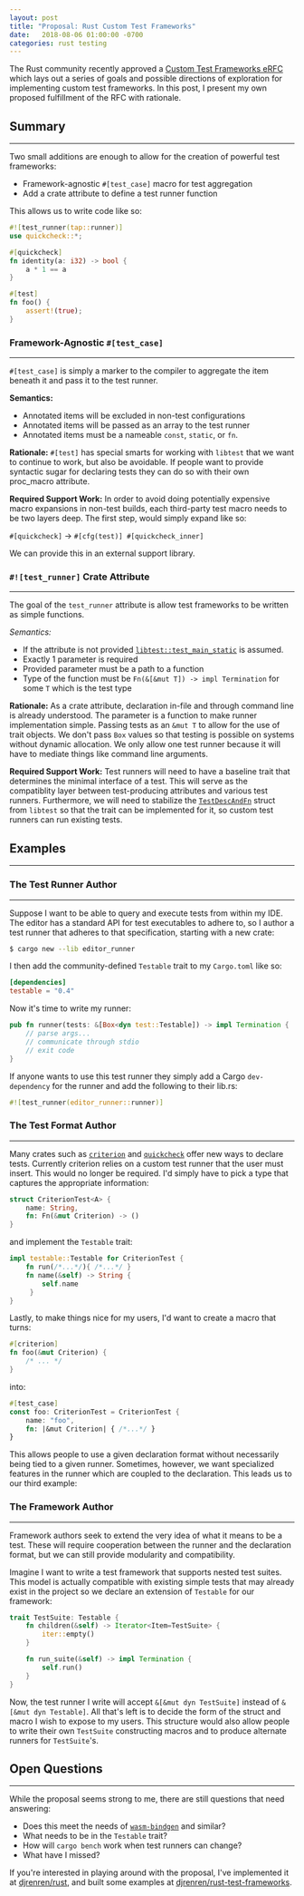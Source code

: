 ```yaml
---
layout: post
title: "Proposal: Rust Custom Test Frameworks"
date:   2018-08-06 01:00:00 -0700
categories: rust testing
---
```


The Rust community recently approved a [Custom Test Frameworks eRFC][eRFC]
which lays out a series of goals and possible directions of exploration for
implementing custom test frameworks. In this post, I present my own proposed
fulfillment of the RFC with rationale.

## Summary
------------
Two small additions are enough to allow for the creation of powerful test frameworks:

 - Framework-agnostic `#[test_case]` macro for test aggregation
 - Add a crate attribute to define a test runner function

This allows us to write code like so:

```rust
#![test_runner(tap::runner)]
use quickcheck::*;

#[quickcheck]
fn identity(a: i32) -> bool {
    a * 1 == a
}

#[test]
fn foo() {
    assert!(true);
}
```

### Framework-Agnostic `#[test_case]`
--------------------------------------
`#[test_case]` is simply a marker to the compiler to aggregate the item beneath it and pass it to the test runner.

**Semantics:**
 - Annotated items will be excluded in non-test configurations
 - Annotated items will be passed as an array to the test runner
 - Annotated items must be a nameable `const`, `static`, or `fn`.

**Rationale:**
`#[test]` has special smarts for working with `libtest` that we want to continue to work, but also
be avoidable. If people want to provide syntactic sugar for declaring tests they can do so with their
own proc_macro attribute.

**Required Support Work:**
In order to avoid doing potentially expensive macro expansions in non-test builds, each third-party test macro needs to be two layers deep. The first step, would simply expand like so:

`#[quickcheck]` → `#[cfg(test)] #[quickcheck_inner]`

We can provide this in an external support library.

### `#![test_runner]` Crate Attribute
--------------------------------------
The goal of the `test_runner` attribute is allow test frameworks to be written as simple functions.

*Semantics:*
 - If the attribute is not provided [`libtest::test_main_static`][libtest_main] is assumed.
 - Exactly 1 parameter is required
 - Provided parameter must be a path to a function
 - Type of the function must be `Fn(&[&mut T]) -> impl Termination` for some `T` which is the test type

**Rationale:**
As a crate attribute, declaration in-file and through command line is already
understood. The parameter is a function to make runner implementation simple.
Passing tests as an `&mut T` to allow for the use of trait objects. We don't
pass `Box` values so that testing is possible on systems without dynamic
allocation. We only allow one test runner because it will have to mediate
things like command line arguments.

**Required Support Work:**
Test runners will need to have a baseline trait that determines the minimal
interface of a test. This will serve as the compatiblity layer between
test-producing attributes and various test runners. Furthermore, we will need
to stabilize the [`TestDescAndFn`][testdaf] struct from `libtest` so that the trait can
be implemented for it, so custom test runners can run existing tests.

## Examples
-------------

### The Test Runner Author
--------------------------
Suppose I want to be able to query and execute tests from within my IDE.
The editor has a standard API for test executables to adhere to, so I author
a test runner that adheres to that specification, starting with a new crate:

```bash
$ cargo new --lib editor_runner
```

I then add the community-defined `Testable` trait to my `Cargo.toml` like so:

```toml
[dependencies]
testable = "0.4"
```

Now it's time to write my runner:

```rust
pub fn runner(tests: &[Box<dyn test::Testable]) -> impl Termination {
    // parse args...
    // communicate through stdio
    // exit code
}
```

If anyone wants to use this test runner they simply add a Cargo
`dev-dependency` for the runner and add the following to their lib.rs:

```rust
#![test_runner(editor_runner::runner)]
```

### The Test Format Author
---------------------------
Many crates such as [`criterion`][criterion] and [`quickcheck`][quickcheck] offer
new ways to declare tests. Currently criterion relies on a custom test runner that the
user must insert. This would no longer be required. I'd simply have to pick a type that
captures the appropriate information:

```rust
struct CriterionTest<A> {
    name: String,
    fn: Fn(&mut Criterion) -> ()
}
```

and implement the `Testable` trait:

```rust
impl testable::Testable for CriterionTest {
    fn run(/*...*/){ /*...*/ }
    fn name(&self) -> String {
        self.name
     }
}
```

Lastly, to make things nice for my users, I'd want to create a macro that turns:

```rust
#[criterion]
fn foo(&mut Criterion) {
    /* ... */
}
```

into:

```rust
#[test_case]
const foo: CriterionTest = CriterionTest {
    name: "foo",
    fn: |&mut Criterion| { /*...*/ }
}
```

This allows people to use a given declaration format without necessarily being tied
to a given runner. Sometimes, however, we want specialized features in the runner
which are coupled to the declaration. This leads us to our third example:

### The Framework Author
-------------------------
Framework authors seek to extend the very idea of what it means to be a test. These
will require cooperation between the runner and the declaration format, but we can
still provide modularity and compatibility.

Imagine I want to write a test framework that supports nested test suites.
This model is actually compatible with existing simple tests that may already
exist in the project so we declare an extension of `Testable` for our
framework:

```rust
trait TestSuite: Testable {
    fn children(&self) -> Iterator<Item=TestSuite> {
        iter::empty()
    }

    fn run_suite(&self) -> impl Termination {
        self.run()
    }
}
```

Now, the test runner I write will accept `&[&mut dyn TestSuite]` instead of
`&[&mut dyn Testable]`. All that's left is to decide the form of the struct and macro
I wish to expose to my users. This structure would also allow people to write their own
`TestSuite` constructing macros and to produce alternate runners for `TestSuite`'s.

## Open Questions
------------------
While the proposal seems strong to me, there are still questions that need answering:
 - Does this meet the needs of [`wasm-bindgen`][wasmb] and similar?
 - What needs to be in the `Testable` trait?
 - How will `cargo bench` work when test runners can change?
 - What have I missed?

If you're interested in playing around with the proposal, I've implemented it at
[djrenren/rust][github], and built some examples at [djrenren/rust-test-frameworks][frameworks].

[frameworks]: https://github.com/djrenren/rust-test-frameworks
[github]: https://github.com/djrenren/rust/tree/custom-test-frameworks
[criterion]: https://github.com/japaric/criterion.rs
[quickcheck]: https://github.com/BurntSushi/quickcheck
[wasmb]: https://github.com/rustwasm/wasm-bindgen
[testdaf]: https://doc.rust-lang.org/test/struct.TestDescAndFn.html
[libtest_main]: https://doc.rust-lang.org/test/fn.test_main_static.html
[eRFC]: https://github.com/rust-lang/rfcs/blob/master/text/2318-custom-test-frameworks.md